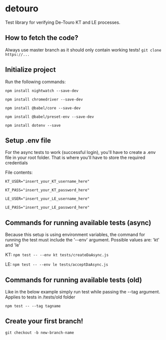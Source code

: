 # detouro
Test library for verifying De-Touro KT and LE processes.

## How to fetch the code?
Always use master branch as it should only contain working tests!
`git clone https://...`

## Initialize project
Run the following commands:

`npm install nightwatch --save-dev`

`npm install chromedriver --save-dev`

`npm install @babel/core --save-dev`

`npm install @babel/preset-env --save-dev`

`npm install dotenv --save`

## Setup .env file
For the async tests to work (successful login), you'll have to create a .env file in your root folder. That is where you'll have to store the required credentials

File contents:

`KT_USER="insert_your_KT_username_here"`

`KT_PASS="insert_your_KT_password_here"`

`LE_USER="insert_your_LE_username_here"`

`LE_PASS="insert_your_LE_password_here"`

## Commands for running available tests (async)
Because this setup is using environment variables, the command for running the test must include the '--env' argument.
Possible values are: 'kt' and 'le'

KT:
`npm test -- --env kt tests/createDaAsync.js`

LE:
`npm test -- --env le tests/acceptDaAsync.js`

## Commands for running available tests (old)
Like in the below example simply run test while passing the --tag argument. Applies to tests in /tests/old folder

`npm test -- --tag tagname`

## Create your first branch!
`git checkout -b new-branch-name`